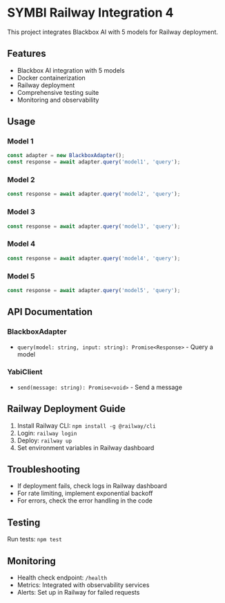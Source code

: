 # SYMBI Railway Integration 4

This project integrates Blackbox AI with 5 models for Railway deployment.

## Features

- Blackbox AI integration with 5 models
- Docker containerization
- Railway deployment
- Comprehensive testing suite
- Monitoring and observability

## Usage

### Model 1
```typescript
const adapter = new BlackboxAdapter();
const response = await adapter.query('model1', 'query');
```

### Model 2
```typescript
const response = await adapter.query('model2', 'query');
```

### Model 3
```typescript
const response = await adapter.query('model3', 'query');
```

### Model 4
```typescript
const response = await adapter.query('model4', 'query');
```

### Model 5
```typescript
const response = await adapter.query('model5', 'query');
```

## API Documentation

### BlackboxAdapter
- `query(model: string, input: string): Promise<Response>` - Query a model

### YabiClient
- `send(message: string): Promise<void>` - Send a message

## Railway Deployment Guide

1. Install Railway CLI: `npm install -g @railway/cli`
2. Login: `railway login`
3. Deploy: `railway up`
4. Set environment variables in Railway dashboard

## Troubleshooting

- If deployment fails, check logs in Railway dashboard
- For rate limiting, implement exponential backoff
- For errors, check the error handling in the code

## Testing

Run tests: `npm test`

## Monitoring

- Health check endpoint: `/health`
- Metrics: Integrated with observability services
- Alerts: Set up in Railway for failed requests
